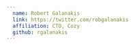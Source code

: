 ```yaml
---
  name: Robert Galanakis
  link: https://twitter.com/robgalanakis
  affiliation: CTO, Cozy 
  github: rgalanakis
---
```

